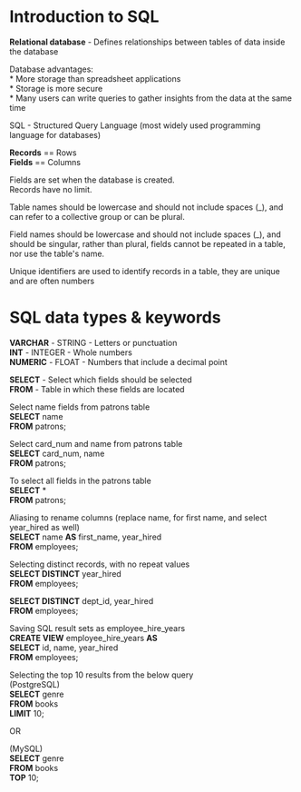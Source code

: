 # Introduction to SQL 

**Relational database** - Defines relationships between tables of data inside the database  

Database advantages:  
	* More storage than spreadsheet applications  
    * Storage is more secure  
    * Many users can write queries to gather insights from the data at the same time  
    
SQL - Structured Query Language (most widely used programming language for databases) 

**Records** == Rows  
**Fields** == Columns  

Fields are set when the database is created.  
Records have no limit.

Table names should be lowercase and should not include spaces (_), and can refer to a collective group or can be plural.  

Field names should be lowercase and should not include spaces (_), and should be singular, rather than plural, fields cannot be repeated in a table, nor use the table's name.  

Unique identifiers are used to identify records in a table, they are unique and are often numbers

# SQL data types & keywords

**VARCHAR** - STRING - Letters or punctuation  
**INT** - INTEGER - Whole numbers  
**NUMERIC** - FLOAT - Numbers that include a decimal point  

**SELECT** - Select which fields should be selected  
**FROM** - Table in which these fields are located  

Select name fields from patrons table  
**SELECT** name  
**FROM** patrons;  

Select card_num and name from patrons table  
**SELECT** card_num, name  
**FROM** patrons;

To select all fields in the patrons table  
**SELECT** *  
**FROM** patrons;

Aliasing to rename columns  (replace name, for first name, and select year_hired as well)  
**SELECT** name **AS** first_name, year_hired  
**FROM** employees;  

Selecting distinct records, with no repeat values  
**SELECT DISTINCT** year_hired  
**FROM** employees;  

**SELECT DISTINCT** dept_id, year_hired  
**FROM** employees;  

Saving SQL result sets as employee_hire_years  
**CREATE VIEW** employee_hire_years **AS**  
**SELECT** id, name, year_hired  
**FROM** employees;  

Selecting the top 10 results from the below query  
(PostgreSQL)  
**SELECT** genre  
**FROM** books  
**LIMIT** 10;  

OR  

(MySQL)  
**SELECT** genre  
**FROM** books  
**TOP** 10; 
